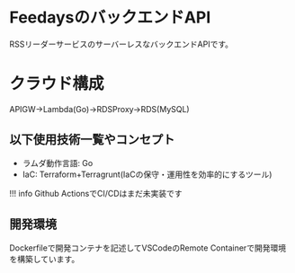 # FeedaysのバックエンドAPI
RSSリーダーサービスのサーバーレスなバックエンドAPIです。

# クラウド構成
APIGW->Lambda(Go)->RDSProxy->RDS(MySQL)

## 以下使用技術一覧やコンセプト
- ラムダ動作言語: Go
- IaC: Terraform+Terragrunt(IaCの保守・運用性を効率的にするツール)

!!! info Github ActionsでCI/CDはまだ未実装です

## 開発環境
Dockerfileで開発コンテナを記述してVSCodeのRemote Containerで開発環境を構築しています。

